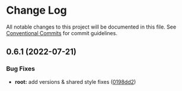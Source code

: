 # Change Log

All notable changes to this project will be documented in this file.
See [Conventional Commits](https://conventionalcommits.org) for commit guidelines.

## 0.6.1 (2022-07-21)


### Bug Fixes

* **root:** add versions & shared style fixes ([0198dd2](https://github.com/open-southeners/docs.opensoutheners.com/commit/0198dd2675754b97b95d1e1db0c592e2cd727113))
